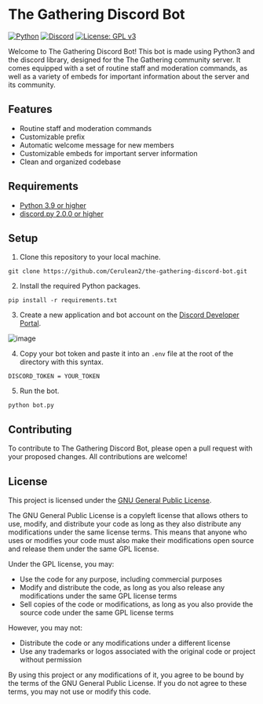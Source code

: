 # The Gathering Discord Bot

[![Python](https://img.shields.io/badge/python-v3.9-blue)](https://www.python.org/downloads/release/python-390/)
[![Discord](https://img.shields.io/badge/discord.py-v2.0.0-blue.svg)](https://discordpy.readthedocs.io/en/latest/index.html)
[![License: GPL v3](https://img.shields.io/badge/License-GPLv3-blue.svg)](https://www.gnu.org/licenses/gpl-3.0)

Welcome to The Gathering Discord Bot! This bot is made using Python3 and the discord library, designed for the The Gathering community server. It comes equipped with a set of routine staff and moderation commands, as well as a variety of embeds for important information about the server and its community. 

## Features
- Routine staff and moderation commands
- Customizable prefix
- Automatic welcome message for new members
- Customizable embeds for important server information
- Clean and organized codebase

## Requirements
- [Python 3.9 or higher](https://www.python.org/downloads/release/python-390/)
- [discord.py 2.0.0 or higher](https://discordpy.readthedocs.io/en/latest/index.html)

## Setup
1. Clone this repository to your local machine.

`git clone https://github.com/Cerulean2/the-gathering-discord-bot.git`

2. Install the required Python packages.

`pip install -r requirements.txt`

3. Create a new application and bot account on the [Discord Developer Portal](https://discord.com/developers/applications).

![image](https://user-images.githubusercontent.com/91349881/230167530-412a7411-f92b-4523-a357-53018c76f008.png)

4. Copy your bot token and paste it into an `.env` file at the root of the directory with this syntax.

`DISCORD_TOKEN = YOUR_TOKEN`

5. Run the bot.

`python bot.py`

## Contributing
To contribute to The Gathering Discord Bot, please open a pull request with your proposed changes. All contributions are welcome!

## License
This project is licensed under the [GNU General Public License](https://github.com/Cerulean2/the-gathering-discord-bot/blob/main/LICENSE).

The GNU General Public License is a copyleft license that allows others to use, modify, and distribute your code as long as they also distribute any modifications under the same license terms. This means that anyone who uses or modifies your code must also make their modifications open source and release them under the same GPL license.

Under the GPL license, you may:
- Use the code for any purpose, including commercial purposes
- Modify and distribute the code, as long as you also release any modifications under the same GPL license terms
- Sell copies of the code or modifications, as long as you also provide the source code under the same GPL license terms

However, you may not:
- Distribute the code or any modifications under a different license
- Use any trademarks or logos associated with the original code or project without permission

By using this project or any modifications of it, you agree to be bound by the terms of the GNU General Public License. If you do not agree to these terms, you may not use or modify this code.

